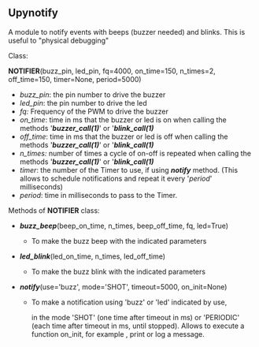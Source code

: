 ## Upynotify

A module to notify events with beeps (buzzer needed) and blinks. This is useful to "physical debugging"



Class:

**NOTIFIER**(buzz_pin, led_pin, fq=4000, on_time=150, n_times=2, off_time=150, timer=None, period=5000)

* *buzz_pin*: the pin number to drive the buzzer
* *led_pin*: the pin number to drive the led
* *fq:* Frequency of the PWM to drive the buzzer
* *on_time*: time in ms that the buzzer or led is on when calling the methods '***buzzer_call(1)***' or '***blink_call(1)***
* *off_time*:  time in ms that the buzzer or led is off when calling the methods '***buzzer_call(1)***' or '***blink_call(1)***
* *n_times:* number of times a cycle of on-off is repeated when calling the methods '***buzzer_call(1)***' or '***blink_call(1)***
* *timer*: the number of the Timer to use, if using ***notify*** method. (This allows to schedule notifications and repeat it every '*period*' milliseconds)
* *period*: time in milliseconds to pass to the Timer.



Methods of **NOTIFIER** class:

* ***buzz_beep***(beep_on_time, n_times, beep_off_time, fq, led=True)

  * To make the buzz beep with the indicated parameters

* ***led_blink***(led_on_time, n_times, led_off_time)

  * To make the buzz blink with the indicated parameters

* ***notify***(use='buzz', mode='SHOT', timeout=5000, on_init=None)

  * To make a notification using 'buzz' or 'led' indicated by use,

    in the mode 'SHOT' (one time after timeout in ms) or 'PERIODIC' (each time after timeout in ms, until stopped). Allows to execute a function on_init, for example , print or log a message.

